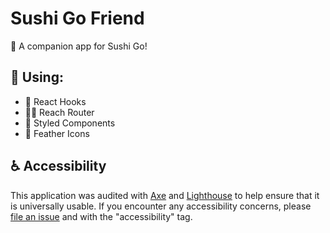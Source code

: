 # Sushi Go Friend

🍣 A companion app for Sushi Go!

## 🧰 Using:

- 🎣 React Hooks
- 🙋‍♀️ Reach Router
- 💅 Styled Components
- 🦉 Feather Icons

## ♿️ Accessibility

This application was audited with [Axe](https://www.deque.com/axe/) and [Lighthouse](https://developers.google.com/web/tools/lighthouse/) to help ensure that it is universally usable. If you encounter any accessibility concerns, please [file an issue](https://github.com/SeanMcP/sushi-go-friend/issues/new) and with the "accessibility" tag.